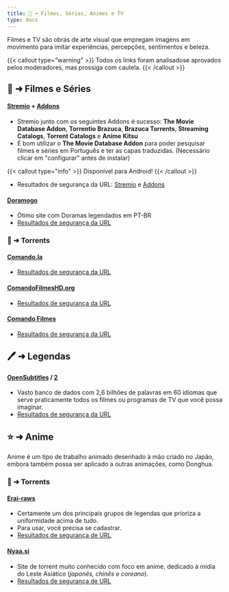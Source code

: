 ```yaml
---
title: 🎦 ➜ Filmes, Séries, Animes e TV
type: docs
---
```

Filmes e TV são obras de arte visual que empregam imagens em movimento para imitar experiências, percepções, sentimentos e beleza.

{{< callout type="warning" >}}
Todos os links foram analisados ​​e aprovados pelos moderadores, mas prossiga com cautela.
{{< /callout >}}

## 📑 ➜ Filmes e Séries

#### [Stremio](https://www.stremio.com/) + [Addons](https://stremio-addons.netlify.app/)
- Stremio junto com os seguintes Addons é sucesso: **The Movie Database Addon**, **Torrentio Brazuca**, **Brazuca Torrents**, **Streaming Catalogs**, **Torrent Catalogs** e **Anime Kitsu**
- É bom utilizar o **The Movie Database Addon** para poder pesquisar filmes e séries em Português e ter as capas traduzidas. (Necessário clicar em "configurar" antes de instalar)

{{< callout type="info" >}}
Disponível para Android!
{{< /callout >}}

- Resultados de segurança da URL: [Stremio](https://www.urlvoid.com/scan/stremio.com/) e [Addons](https://www.urlvoid.com/scan/stremio-addons.netlify.app/)

#### [Doramogo](https://doramogo.com/)
- Ótimo site com Doramas legendados em PT-BR
- [Resultados de segurança da URL](https://www.urlvoid.com/scan/doramogo.com/)

### 🧲 ➜ Torrents

#### [Comando.la](https://comando.la/)
- [Resultados de segurança da URL](https://www.urlvoid.com/scan/comando.la/)

#### [ComandoFilmesHD.org](https://comandofilmeshd.org/)
- [Resultados de segurança da URL](https://www.urlvoid.com/scan/comandofilmeshd.org/)

#### [Comando Filmes](https://comandofilmes.xyz/)
- [Resultados de segurança da URL](https://www.urlvoid.com/scan/comandofilmes.xyz/)

## 🖊️ ➜ Legendas

#### [OpenSubtitles](https://www.opensubtitles.com) / [2](https://www.opensubtitles.org)
- Vasto banco de dados com 2,6 bilhões de palavras em 60 idiomas que serve praticamente todos os filmes ou programas de TV que você possa imaginar.
- [Resultados de segurança da URL](https://www.urlvoid.com/scan/opensubtitles.com/)

## ⭐ ➜ Anime
Anime é um tipo de trabalho animado desenhado à mão criado no Japão, embora também possa ser aplicado a outras animações, como Donghua.
 
### 🧲 ➜ Torrents

#### [Erai-raws](https://www.erai-raws.info/)
- Certamente um dos principais grupos de legendas que prioriza a uniformidade acima de tudo.
- Para usar, você precisa se cadastrar.
- [Resultados de segurança de URL](https://www.urlvoid.com/scan/erai-raws.info/)

#### [Nyaa.si](https://nyaa.si/)
- Site de torrent muito conhecido com foco em anime, dedicado à mídia do Leste Asiático (*japonês, chinês e coreano*).
- [Resultados de segurança de URL](https://www.urlvoid.com/scan/nyaa.si/)